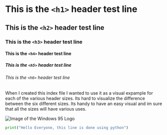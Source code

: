 # This is the `<h1>` header test line

## This is the `<h2>` header test line

### This is the `<h3>` header test line

#### This is the `<h4>` header test line

##### This is the `<h5>` header test line

###### This is the `<h6>` header test line

When I created this index file I wanted to use it as a visual expample for each of the various header sizes. Its hard to visualize the difference between the six different sizes. Its handy to have an easy visual and im sure that all the sizes will have various uses.

![Image of the Windows 95 Logo](https://upload.wikimedia.org/wikipedia/commons/4/44/Windows_95_stacked_logo.svg)


``` python
print("Hello Everyone, this line is done using python")
```
